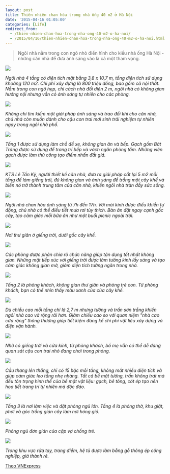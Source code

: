 ```yaml
---
layout: post
title: Thiên nhiên chan hòa trong nhà ống 40 m2 ở Hà Nội
date: '2015-04-16 01:05:00'
categories: [Life]
redirect_from: 
  - /thien-nhien-chan-hoa-trong-nha-ong-40-m2-o-ha-noi/
  - /2015/04/16/thien-nhien-chan-hoa-trong-nha-ong-40-m2-o-ha-noi.html
---
```


> Ngôi nhà nằm trong con ngõ nhỏ điển hình cho kiểu nhà ống Hà Nội - những căn nhà để đưa ánh sáng vào là cả một tham vọng.

![](http://s.f14.img.vnecdn.net/2014/07/24/a1a-1406191904_660x0.jpg)

*Ngôi nhà 4 tầng có diện tích mặt bằng 3,8 x 10,7 m, tổng diện tích sử dụng khoảng 120 m2. Chi phí xây dựng là 800 triệu đồng, bao gồm cả nội thất. Nằm trong con ngõ hẹp, chỉ cách nhà đối diện 2 m, ngôi nhà có không gian hướng nội nhưng vẫn có ánh sáng tự nhiên cho các phòng.*

![](http://s.f14.img.vnecdn.net/2014/07/24/IMG-9798-1406190888_660x0.jpg)

*Không chỉ tìm kiếm một giải pháp ánh sáng và trao đổi khí cho căn nhà, chủ nhà còn muốn dành cho cậu con trai mới sinh trải nghiệm tự nhiên ngay trong ngôi nhà phố.*

![](http://s.f16.img.vnecdn.net/2014/07/24/IMG-9783-1406190888_660x0.jpg)

*Tầng 1 được sử dụng làm chỗ để xe, không gian ăn và bếp. Gạch gốm Bát Tràng được sử dụng để trang trí bếp và vách ngăn phòng tắm. Những viên gạch được làm thủ công tạo điểm nhấn đắt giá.*

![](http://s.f14.img.vnecdn.net/2014/07/24/IMG-9665-1406190887_660x0.jpg)

*KTS Lê Tấn Kỳ, người thiết kế căn nhà, đưa ra giải pháp cắt lại 5 m2 mỗi tầng để làm giếng trời, đủ không gian và ánh sáng để trồng một cây khế và biến nó trở thành trung tâm của căn nhà, khiến ngôi nhà tràn đầy sức sống.*

![](http://s.f16.img.vnecdn.net/2014/07/24/IMG-9672-1406190887_660x0.jpg)

*Ngôi nhà chan hòa ánh sáng từ 7h đến 17h. Với mái kính được điều khiển tự động, chủ nhà có thể điều tiết mưa rơi tùy thích. Bàn ăn đặt ngay cạnh gốc cây, tạo cảm giác mỗi bữa ăn như một buổi picnic ngoài trời.*

![](http://s.f15.img.vnecdn.net/2014/07/24/IMG-9875-1406190889_660x0.jpg)

*Nơi thư giãn ở giếng trời, dưới gốc cây khế.*

![](http://s.f15.img.vnecdn.net/2014/07/24/IMG-9719-1406190888_660x0.jpg)

*Các phòng được phân chia rõ chức năng giúp tận dụng tốt nhất không gian. Những mặt tiếp xúc với giếng trời được làm tường kính lấy sáng và tạo cảm giác không gian mở, giảm diện tích tường ngăn trong nhà.*

![](http://s.f15.img.vnecdn.net/2014/07/28/phong-kach-1406542114_660x0.jpg)

*Tầng 2 là phòng khách, không gian thư giãn và phòng trẻ con. Từ phòng khách, bạn có thể nhìn thấy màu xanh của của cây khế.*

![](http://s.f16.img.vnecdn.net/2014/07/24/IMG-9824-1406190889_660x0.jpg)

*Dù chiều cao mỗi tầng chỉ là 2,7 m nhưng tường và trần sơn trắng khiến ngôi nhà cao và rộng rãi hơn. Giảm chiều cao so với quan niệm "nhà cao cửa rộng" thông thường giúp tiết kiệm đáng kể chi phí vật liệu xây dựng và điện vận hành.*

![](http://s.f15.img.vnecdn.net/2014/07/28/phong-cua-be-1406541859_660x0.jpg)

*Nhờ có giếng trời và cửa kính, từ phòng khách, bố mẹ vẫn có thể dễ dàng quan sát cậu con trai nhỏ đang chơi trong phòng.*

![](http://s.f14.img.vnecdn.net/2014/07/24/IMG-9833-1406190889_660x0.jpg)

*Cầu thang lên thẳng, chỉ có 15 bậc mỗi tầng, không mất nhiều diện tích và giúp cảm giác leo tầng nhẹ nhàng. Tất cả bề mặt tường, trần không trát mà đều tôn trọng hình thể của bề mặt vật liệu: gạch, bê tông, cót ép tạo nên họa tiết trang trí tự nhiên mà độc đáo.*

![](http://s.f15.img.vnecdn.net/2014/07/24/IMG-9743-1406190888_660x0.jpg)

*Tầng 3 là nơi làm việc và đặt phòng ngủ lớn. Tầng 4 là phòng thờ, khu giặt, phơi và góc trồng giàn cây làm nơi hóng gió.*

![](http://s.f14.img.vnecdn.net/2014/07/28/phong-ngu-1406542446_660x0.jpg)

*Phòng ngủ đơn giản của cặp vợ chồng trẻ.*

![](http://s.f15.img.vnecdn.net/2014/07/28/TRANGIDEM-TANG3-1406542446_660x0.jpg)

*Trong khu vực rửa tay, trang điểm, hệ tủ được làm bằng gỗ thông ép công nghiệp, giá thành rẻ.*

[Theo VNExpress](http://doisong.vnexpress.net/photo/khong-gian-song/thien-nhien-chan-hoa-trong-nha-ong-40-m2-o-ha-noi-3022144.html)
